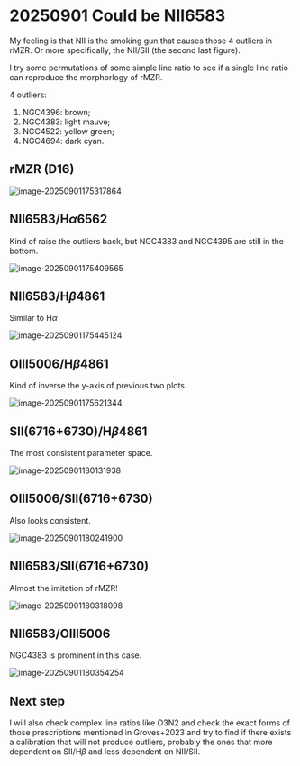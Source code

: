 # 20250901 Could be NII6583

My feeling is that NII is the smoking gun that causes those 4 outliers in rMZR. Or more specifically, the NII/SII (the second last figure). 

I try some permutations of some simple line ratio to see if a single line ratio can reproduce the morphorlogy of rMZR.

4 outliers:

1. NGC4396: brown;
2. NGC4383: light mauve;
3. NGC4522: yellow green;
4. NGC4694: dark cyan.

## rMZR (D16)

![image-20250901175317864](assets/image-20250901175317864.png)

## NII6583/H$\alpha$6562

Kind of raise the outliers back, but NGC4383 and NGC4395 are still in the bottom.

![image-20250901175409565](assets/image-20250901175409565.png)

## NII6583/H$\beta$4861

Similar to H$\alpha$

![image-20250901175445124](assets/image-20250901175445124.png)

## OIII5006/H$\beta$4861

Kind of inverse the y-axis of previous two plots.

![image-20250901175621344](assets/image-20250901175621344.png)

## SII(6716+6730)/H$\beta$4861

The most consistent parameter space. 

![image-20250901180131938](assets/image-20250901180131938.png)

## OIII5006/SII(6716+6730)

Also looks consistent.

![image-20250901180241900](assets/image-20250901180241900.png)

## NII6583/SII(6716+6730)

Almost the imitation of rMZR!

![image-20250901180318098](assets/image-20250901180318098.png)

## NII6583/OIII5006

NGC4383 is prominent in this case.

![image-20250901180354254](assets/image-20250901180354254.png)

## Next step

I will also check complex line ratios like O3N2 and check the exact forms of those prescriptions mentioned in Groves+2023 and try to find if there exists a calibration that will not produce outliers, probably the ones that more dependent on SII/H$\beta$ and less dependent on NII/SII. 